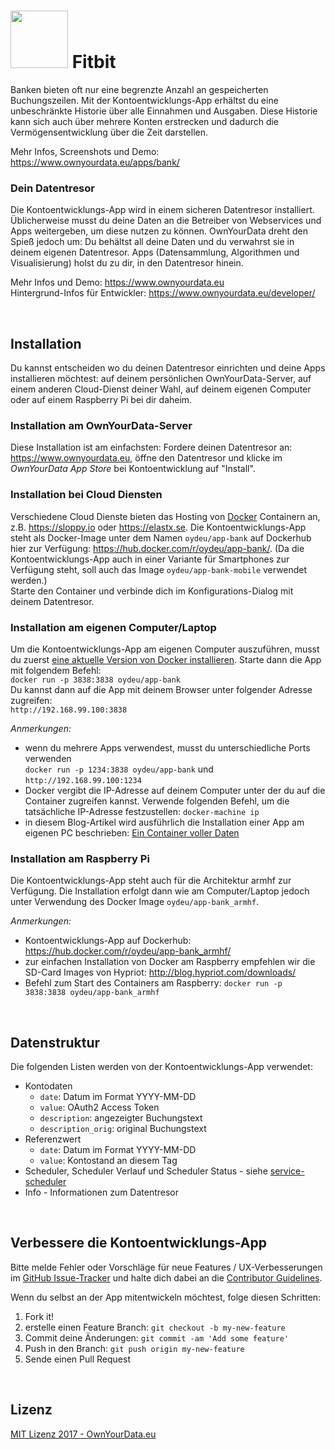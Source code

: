 # <img src="https://github.com/OwnYourData/app-bank/raw/master/www/app_logo.png" width="92"> Fitbit
Banken bieten oft nur eine begrenzte Anzahl an gespeicherten Buchungszeilen. Mit der Kontoentwicklungs-App erhältst du eine unbeschränkte Historie über alle Einnahmen und Ausgaben. Diese Historie kann sich auch über mehrere Konten erstrecken und dadurch die Vermögensentwicklung über die Zeit darstellen.

Mehr Infos, Screenshots und Demo: https://www.ownyourdata.eu/apps/bank/    

### Dein Datentresor
Die Kontoentwicklungs-App wird in einem sicheren Datentresor installiert. Üblicherweise musst du deine Daten an die Betreiber von Webservices und Apps weitergeben, um diese nutzen zu können. OwnYourData dreht den Spieß jedoch um: Du behältst all deine Daten und du verwahrst sie in deinem eigenen Datentresor. Apps (Datensammlung, Algorithmen und Visualisierung) holst du zu dir, in den Datentresor hinein.

Mehr Infos und Demo: https://www.ownyourdata.eu  
Hintergrund-Infos für Entwickler: https://www.ownyourdata.eu/developer/

&nbsp;    

## Installation

Du kannst entscheiden wo du deinen Datentresor einrichten und deine Apps installieren möchtest: auf deinem persönlichen OwnYourData-Server, auf einem anderen Cloud-Dienst deiner Wahl, auf deinem eigenen Computer oder auf einem Raspberry Pi bei dir daheim.

### Installation am OwnYourData-Server

Diese Installation ist am einfachsten: Fordere deinen Datentresor an: https://www.ownyourdata.eu, öffne den Datentresor und klicke im *OwnYourData App Store* bei Kontoentwicklung auf "Install".

### Installation bei Cloud Diensten

Verschiedene Cloud Dienste bieten das Hosting von [Docker](https://www.docker.com) Containern an, z.B. https://sloppy.io oder https://elastx.se. Die Kontoentwicklungs-App steht als Docker-Image unter dem Namen `oydeu/app-bank` auf Dockerhub hier zur Verfügung: https://hub.docker.com/r/oydeu/app-bank/. (Da die Kontoentwicklungs-App auch in einer Variante für Smartphones zur Verfügung steht, soll auch das Image `oydeu/app-bank-mobile` verwendet werden.)    
Starte den Container und verbinde dich im Konfigurations-Dialog mit deinem Datentresor.

### Installation am eigenen Computer/Laptop

Um die Kontoentwicklungs-App am eigenen Computer auszuführen, musst du zuerst [eine aktuelle Version von Docker installieren](https://www.docker.com/community-edition#/download). Starte dann die App mit folgendem Befehl:  
`docker run -p 3838:3838 oydeu/app-bank`  
Du kannst dann auf die App mit deinem Browser unter folgender Adresse zugreifen:  
`http://192.168.99.100:3838`  
  
*Anmerkungen:*  
* wenn du mehrere Apps verwendest, musst du unterschiedliche Ports verwenden  
  `docker run -p 1234:3838 oydeu/app-bank` und `http://192.168.99.100:1234`
* Docker vergibt die IP-Adresse auf deinem Computer unter der du auf die Container zugreifen kannst. Verwende folgenden Befehl, um die tatsächliche IP-Adresse festzustellen: `docker-machine ip`  
* in diesem Blog-Artikel wird ausführlich die Installation einer App am eigenen PC beschrieben: [Ein Container voller Daten](https://www.ownyourdata.eu/2016/09/26/ein-container-voller-daten/)

### Installation am Raspberry Pi

Die Kontoentwicklungs-App steht auch für die Architektur armhf zur Verfügung. Die Installation erfolgt dann wie am Computer/Laptop jedoch unter Verwendung des Docker Image `oydeu/app-bank_armhf`.  
  
*Anmerkungen:*  
* Kontoentwicklungs-App auf Dockerhub: https://hub.docker.com/r/oydeu/app-bank_armhf/  
* zur einfachen Installation von Docker am Raspberry empfehlen wir die SD-Card Images von Hypriot: http://blog.hypriot.com/downloads/
* Befehl zum Start des Containers am Raspberry: `docker run -p 3838:3838 oydeu/app-bank_armhf`

&nbsp;    


## Datenstruktur

Die folgenden Listen werden von der Kontoentwicklungs-App verwendet:

* Kontodaten    
    - `date`: Datum im Format YYYY-MM-DD    
    - `value`: OAuth2 Access Token    
    - `description`: angezeigter Buchungstext    
    - `description_orig`: original Buchungstext    
* Referenzwert 
    - `date`: Datum im Format YYYY-MM-DD    
    - `value`: Kontostand an diesem Tag    
* Scheduler, Scheduler Verlauf und Scheduler Status  - siehe [service-scheduler](https://github.com/OwnYourData/service-scheduler)  
* Info - Informationen zum Datentresor

&nbsp;    

## Verbessere die Kontoentwicklungs-App

Bitte melde Fehler oder Vorschläge für neue Features / UX-Verbesserungen im [GitHub Issue-Tracker](https://github.com/OwnYourData/app-bank/issues) und halte dich dabei an die [Contributor Guidelines](https://github.com/twbs/ratchet/blob/master/CONTRIBUTING.md).

Wenn du selbst an der App mitentwickeln möchtest, folge diesen Schritten:

1. Fork it!
2. erstelle einen Feature Branch: `git checkout -b my-new-feature`
3. Commit deine Änderungen: `git commit -am 'Add some feature'`
4. Push in den Branch: `git push origin my-new-feature`
5. Sende einen Pull Request

&nbsp;    

## Lizenz

[MIT Lizenz 2017 - OwnYourData.eu](https://raw.githubusercontent.com/OwnYourData/app-bank/master/LICENSE)
